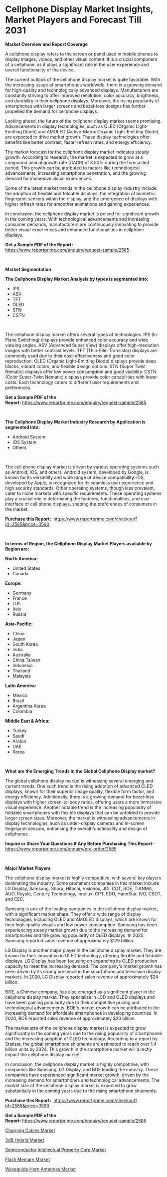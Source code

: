 <p><h1>Cellphone Display Market Insights, Market Players and Forecast Till 2031</h1></p><p><strong>Market Overview and Report Coverage</strong></p>
<p><p>A cellphone display refers to the screen or panel used in mobile phones to display images, videos, and other visual content. It is a crucial component of a cellphone, as it plays a significant role in the user experience and overall functionality of the device.</p><p>The current outlook of the cellphone display market is quite favorable. With the increasing usage of smartphones worldwide, there is a growing demand for high-quality and technologically advanced displays. Manufacturers are constantly striving to offer improved resolution, color accuracy, brightness, and durability in their cellphone displays. Moreover, the rising popularity of smartphones with larger screens and bezel-less designs has further propelled the demand for cellphone displays.</p><p>Looking ahead, the future of the cellphone display market seems promising. Advancements in display technologies, such as OLED (Organic Light-Emitting Diode) and AMOLED (Active-Matrix Organic Light-Emitting Diode), are expected to drive market growth. These display technologies offer benefits like better contrast, faster refresh rates, and energy efficiency.</p><p>The market forecast for the cellphone display market indicates steady growth. According to research, the market is expected to grow at a compound annual growth rate (CAGR) of 3.50% during the forecasted period. This growth can be attributed to factors like technological advancements, increasing smartphone penetration, and the growing demand for immersive visual experiences.</p><p>Some of the latest market trends in the cellphone display industry include the adoption of flexible and foldable displays, the integration of biometric fingerprint sensors within the display, and the emergence of displays with higher refresh rates for smoother animations and gaming experiences.</p><p>In conclusion, the cellphone display market is poised for significant growth in the coming years. With technological advancements and increasing consumer demands, manufacturers are continuously innovating to provide better visual experiences and enhanced functionalities in cellphone displays.</p></p>
<p><strong>Get a Sample PDF of the Report:</strong> <a href="https://www.reportprime.com/enquiry/request-sample/2585">https://www.reportprime.com/enquiry/request-sample/2585</a></p>
<p>&nbsp;</p>
<p><strong>Market Segmentation</strong></p>
<p><strong>The Cellphone Display Market Analysis by types is segmented into:</strong></p>
<p><ul><li>IPS</li><li>ASV</li><li>TFT</li><li>OLED</li><li>STN</li><li>CSTN</li></ul></p>
<p>&nbsp;</p>
<p><p>The cellphone display market offers several types of technologies. IPS (In-Plane Switching) displays provide enhanced color accuracy and wide viewing angles. ASV (Advanced Super View) displays offer high-resolution images with better contrast levels. TFT (Thin-Film Transistor) displays are commonly used due to their cost-effectiveness and good color reproduction. OLED (Organic Light-Emitting Diode) displays provide deep blacks, vibrant colors, and flexible design options. STN (Super Twist Nematic) displays offer low power consumption and good visibility. CSTN (Color Super-Twist Nematic) displays provide color capabilities with lower costs. Each technology caters to different user requirements and preferences.</p></p>
<p><strong>Get a Sample PDF of the Report:</strong>&nbsp;<a href="https://www.reportprime.com/enquiry/request-sample/2585">https://www.reportprime.com/enquiry/request-sample/2585</a></p>
<p>&nbsp;</p>
<p><strong>The Cellphone Display Market Industry Research by Application is segmented into:</strong></p>
<p><ul><li>Android System</li><li>IOS System</li><li>Others</li></ul></p>
<p>&nbsp;</p>
<p><p>The cell phone display market is driven by various operating systems such as Android, iOS, and others. Android system, developed by Google, is known for its versatility and wide range of device compatibility. iOS, developed by Apple, is recognized for its seamless user experience and high security standards. Other operating systems, though less prevalent, cater to niche markets with specific requirements. These operating systems play a crucial role in determining the features, functionalities, and user interface of cell phone displays, shaping the preferences of consumers in the market.</p></p>
<p><strong>Purchase this Report:</strong>&nbsp; <a href="https://www.reportprime.com/checkout?id=2585&price=3590">https://www.reportprime.com/checkout?id=2585&price=3590</a></p>
<p>&nbsp;</p>
<p><strong>In terms of Region, the Cellphone Display Market Players available by Region are:</strong></p>
<p>
    <p> <strong> North America: </strong>
        <ul>
            <li>United States</li>
            <li>Canada</li>
        </ul>
        </p> 
    <p> <strong> Europe: </strong>
        <ul>
            <li>Germany</li>
            <li>France</li>
            <li>U.K.</li>
            <li>Italy</li>
            <li>Russia</li>
        </ul>
        </p> 
    <p> <strong> Asia-Pacific: </strong>
        <ul>
            <li>China</li>
            <li>Japan</li>
            <li>South Korea</li>
            <li>India</li>
            <li>Australia</li>
            <li>China Taiwan</li>
            <li>Indonesia</li>
            <li>Thailand</li>
            <li>Malaysia</li>
        </ul>
        </p> 
    <p> <strong> Latin America: </strong>
        <ul>
            <li>Mexico</li>
            <li>Brazil</li>
            <li>Argentina Korea</li>
            <li>Colombia</li>
        </ul>
        </p> 
    <p> <strong> Middle East & Africa: </strong>
        <ul>
            <li>Turkey</li>
            <li>Saudi</li>
            <li>Arabia</li>
            <li>UAE</li>
            <li>Korea</li>
        </ul>
    </p>
    </p>
<p>&nbsp;</p>
<p><strong>What are the Emerging Trends in the Global Cellphone Display market?</strong></p>
<p><p>The global cellphone display market is witnessing several emerging and current trends. One such trend is the rising adoption of advanced OLED displays, known for their superior image quality, flexible form factor, and energy efficiency. Additionally, there is a growing demand for bezel-less displays with higher screen-to-body ratios, offering users a more immersive visual experience. Another notable trend is the increasing popularity of foldable smartphones with flexible displays that can be unfolded to provide larger screen sizes. Moreover, the market is witnessing advancements in display technologies, such as under-display cameras and in-screen fingerprint sensors, enhancing the overall functionality and design of cellphones.</p></p>
<p><strong>Inquire or Share Your Questions If Any Before Purchasing This Report</strong>- <a href="https://www.reportprime.com/enquiry/pre-order/2585">https://www.reportprime.com/enquiry/pre-order/2585</a></p>
<p>&nbsp;</p>
<p><strong>Major Market Players</strong></p>
<p><p>The cellphone display market is highly competitive, with several key players dominating the industry. Some prominent companies in this market include LG Display, Samsung, Sharp, Hitachi, Visionox, JDI, CDT, BOE, TIANMA, AUO, Royole, Century Technology, Innolux, CPT, EDO, HannStar, IVO, CSOT, and CEC.</p><p>Samsung is one of the leading companies in the cellphone display market, with a significant market share. They offer a wide range of display technologies, including OLED and AMOLED displays, which are known for their high-quality visuals and low power consumption. Samsung has been experiencing steady market growth due to the increasing demand for smartphones and the growing popularity of OLED displays. In 2020, Samsung reported sales revenue of approximately $179 billion.</p><p>LG Display is another major player in the cellphone display market. They are known for their innovation in OLED technology, offering flexible and foldable displays. LG Display has been focusing on expanding its OLED production capacity to meet the increasing demand. The company's market growth has been driven by its strong presence in the smartphone and television display markets. In 2020, LG Display reported sales revenue of approximately $24 billion.</p><p>BOE, a Chinese company, has also emerged as a significant player in the cellphone display market. They specialize in LCD and OLED displays and have been gaining popularity due to their competitive pricing and technological advancements. BOE's market growth can be attributed to the increasing demand for affordable smartphones in developing countries. In 2020, BOE reported sales revenue of approximately $20 billion.</p><p>The market size of the cellphone display market is expected to grow significantly in the coming years due to the rising popularity of smartphones and the increasing adoption of OLED technology. According to a report by Statista, the global smartphone shipments are estimated to reach over 1.4 billion units by 2024. This growth in the smartphone market will directly impact the cellphone display market.</p><p>In conclusion, the cellphone display market is highly competitive, with companies like Samsung, LG Display, and BOE leading the industry. These companies have experienced significant market growth, driven by the increasing demand for smartphones and technological advancements. The market size of the cellphone display market is expected to grow substantially in the coming years due to the rising smartphone shipments.</p></p>
<p><strong>Purchase this Report:</strong>&nbsp;&nbsp;<a href="https://www.reportprime.com/checkout?id=2585&price=3590">https://www.reportprime.com/checkout?id=2585&price=3590</a></p>
<p></p>
<p><strong>Get a Sample PDF of the Report:</strong>&nbsp;<a href="https://www.reportprime.com/enquiry/request-sample/2585">https://www.reportprime.com/enquiry/request-sample/2585</a></p>
<p><p><a href="https://github.com/joannesouthgate/Market-Research-Report-List-1/blob/main/charging-cables-market.md">Charging Cables Market</a></p><p><a href="https://github.com/tamvrosiya/Market-Research-Report-List-2/blob/main/3db-hybrid-market.md">3dB Hybrid Market</a></p><p><a href="https://github.com/dringals/Market-Research-Report-List-2/blob/main/semiconductor-intellectual-property-core-market.md">Semiconductor Intellectual Property Core Market</a></p><p><a href="https://github.com/amonskiyk/Market-Research-Report-List-2/blob/main/flash-memary-market.md">Flash Memary Market</a></p><p><a href="https://github.com/gaydyna/Market-Research-Report-List-2/blob/main/waveguide-horn-antennas-market.md">Waveguide Horn Antennas Market</a></p></p>
